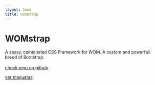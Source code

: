 ```yaml
---
layout: base
title: womstrap
---
```


<div class="containter ta-center">
  <h1 class='tilt uc fs-jumbo text-shadow-soft'>WOMstrap</h1>
  <p class='fw-light fs-jumbo'>A sassy, opinionated CSS Framework for WOM. A custom and powerfull breed of Bootstrap.
  <br><br>
  <a class='btn btn-default tilt press-fx' href='http://github.com/tinet-ux/womstrap'>check repo on github</a>
  </p>
  <a href="pages">ver maquetas</a>
</div>

